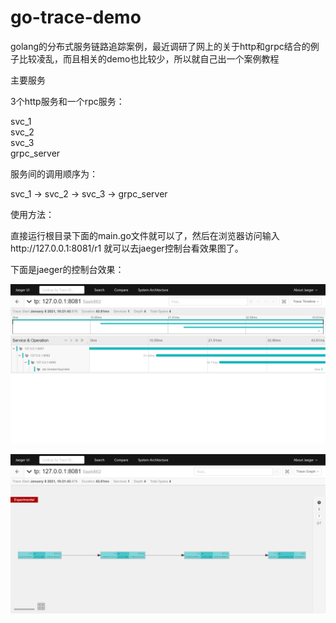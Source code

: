 # go-trace-demo
golang的分布式服务链路追踪案例，最近调研了网上的关于http和grpc结合的例子比较凌乱，而且相关的demo也比较少，所以就自己出一个案例教程

主要服务

3个http服务和一个rpc服务：

svc_1  
svc_2  
svc_3  
grpc_server  


服务间的调用顺序为：  

svc_1 -> svc_2 -> svc_3 -> grpc_server  

使用方法：  

直接运行根目录下面的main.go文件就可以了，然后在浏览器访问输入http://127.0.0.1:8081/r1 就可以去jaeger控制台看效果图了。

下面是jaeger的控制台效果：  

![avatar](https://github.com/Huangsh17/go-trace-demo/blob/master/image/20210108105836.png)

![avatar](https://github.com/Huangsh17/go-trace-demo/blob/master/image/20210108105852.png)